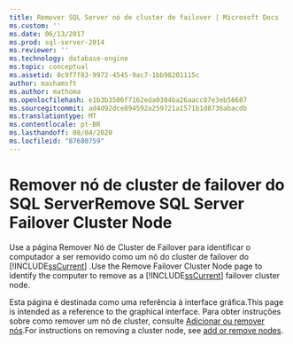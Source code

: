```yaml
---
title: Remover SQL Server nó de cluster de failover | Microsoft Docs
ms.custom: ''
ms.date: 06/13/2017
ms.prod: sql-server-2014
ms.reviewer: ''
ms.technology: database-engine
ms.topic: conceptual
ms.assetid: 0c9f7f83-9972-4545-9ac7-1bb98201115c
author: mashamsft
ms.author: mathoma
ms.openlocfilehash: e1b3b3506f7162eda0384ba26aacc87e3eb56687
ms.sourcegitcommit: ad4d92dce894592a259721a1571b1d8736abacdb
ms.translationtype: MT
ms.contentlocale: pt-BR
ms.lasthandoff: 08/04/2020
ms.locfileid: "87680759"
---
```

# <a name="remove-sql-server-failover-cluster-node"></a><span data-ttu-id="857a3-102">Remover nó de cluster de failover do SQL Server</span><span class="sxs-lookup"><span data-stu-id="857a3-102">Remove SQL Server Failover Cluster Node</span></span>
  <span data-ttu-id="857a3-103">Use a página Remover Nó de Cluster de Failover para identificar o computador a ser removido como um nó do cluster de failover do [!INCLUDE[ssCurrent](../../includes/sscurrent-md.md)] .</span><span class="sxs-lookup"><span data-stu-id="857a3-103">Use the Remove Failover Cluster Node page to identify the computer to remove as a [!INCLUDE[ssCurrent](../../includes/sscurrent-md.md)] failover cluster node.</span></span>  
  
  <span data-ttu-id="857a3-104">Esta página é destinada como uma referência à interface gráfica.</span><span class="sxs-lookup"><span data-stu-id="857a3-104">This page is intended as a reference to the graphical interface.</span></span> <span data-ttu-id="857a3-105">Para obter instruções sobre como remover um nó de cluster, consulte [Adicionar ou remover nós](../failover-clusters/install/add-or-remove-nodes-in-a-sql-server-failover-cluster-setup.md#Remove).</span><span class="sxs-lookup"><span data-stu-id="857a3-105">For instructions on removing a cluster node, see [add or remove nodes](../failover-clusters/install/add-or-remove-nodes-in-a-sql-server-failover-cluster-setup.md#Remove).</span></span> 
  
  
